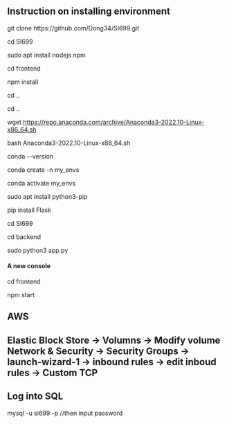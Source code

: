 <h2> Instruction on installing environment </h2>
git clone https://github.com/Dong34/SI699.git

cd SI699

sudo apt install nodejs npm

cd frontend

npm install 

cd ..

cd ..

wget https://repo.anaconda.com/archive/Anaconda3-2022.10-Linux-x86_64.sh

bash Anaconda3-2022.10-Linux-x86_64.sh

conda --version

conda create -n my_envs

conda activate my_envs

sudo apt install python3-pip

pip install Flask

cd SI699

cd backend

sudo python3 app.py

<h4> A new console </h4>

cd frontend

npm start

<h2>AWS<h2>

Elastic Block Store -> Volumns -> Modify volume
Network & Security -> Security Groups -> launch-wizard-1 -> inbound rules -> edit inboud rules -> Custom TCP

<h2> Log into SQL </h2>
mysql -u si699 -p
//then input password
